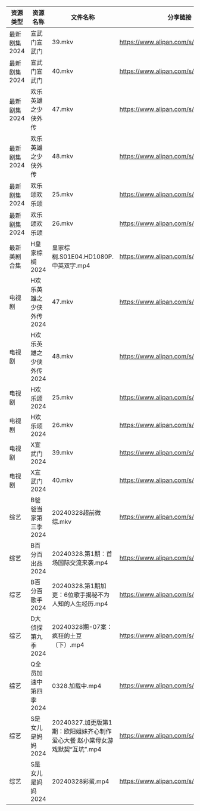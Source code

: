 | 资源类型     | 资源名称           | 文件名称                                           | 分享链接                                 | 更新时间                |
| -------- | -------------- | ---------------------------------------------- | ------------------------------------ | ------------------- |
| 最新剧集2024 | 宣武门宣武门         | 39.mkv                                         | https://www.alipan.com/s/cHgMm91UCwf | 2024-03-28 00:07:55 |
| 最新剧集2024 | 宣武门宣武门         | 40.mkv                                         | https://www.alipan.com/s/cHgMm91UCwf | 2024-03-28 00:07:55 |
| 最新剧集2024 | 欢乐英雄之少侠外传      | 47.mkv                                         | https://www.alipan.com/s/FdRoakMy1NJ | 2024-03-28 14:11:12 |
| 最新剧集2024 | 欢乐英雄之少侠外传      | 48.mkv                                         | https://www.alipan.com/s/FdRoakMy1NJ | 2024-03-28 14:11:11 |
| 最新剧集2024 | 欢乐颂欢乐颂         | 25.mkv                                         | https://www.alipan.com/s/BfL6e5wsSZs | 2024-03-28 00:08:01 |
| 最新剧集2024 | 欢乐颂欢乐颂         | 26.mkv                                         | https://www.alipan.com/s/BfL6e5wsSZs | 2024-03-28 00:08:01 |
| 最新美剧合集   | H皇家棕榈2024      | 皇家棕榈.S01E04.HD1080P.中英双字.mp4                   | https://www.alipan.com/s/MahviajN4kA | 2024-03-28 14:06:06 |
| 电视剧      | H欢乐英雄之少侠外传2024 | 47.mkv                                         | https://www.alipan.com/s/p6yW65rujUt | 2024-03-28 14:06:03 |
| 电视剧      | H欢乐英雄之少侠外传2024 | 48.mkv                                         | https://www.alipan.com/s/p6yW65rujUt | 2024-03-28 14:06:03 |
| 电视剧      | H欢乐颂2024       | 25.mkv                                         | https://www.alipan.com/s/nX7Ep6n3v7t | 2024-03-28 00:05:33 |
| 电视剧      | H欢乐颂2024       | 26.mkv                                         | https://www.alipan.com/s/nX7Ep6n3v7t | 2024-03-28 00:05:32 |
| 电视剧      | X宣武门2024       | 39.mkv                                         | https://www.alipan.com/s/EPjGZid2XD5 | 2024-03-28 00:06:00 |
| 电视剧      | X宣武门2024       | 40.mkv                                         | https://www.alipan.com/s/EPjGZid2XD5 | 2024-03-28 00:06:00 |
| 综艺       | B爸爸当家第三季2024   | 20240328超前微综.mkv                               | https://www.alipan.com/s/CZcWZGAe35k | 2024-03-28 14:09:47 |
| 综艺       | B百分百出品2024     | 20240328.第1期：首场国际交流来袭.mp4                      | https://www.alipan.com/s/N2RcoMVTDZC | 2024-03-28 14:09:54 |
| 综艺       | B百分百歌手2024     | 20240328.第1期加更：6位歌手揭秘不为人知的人生经历.mp4             | https://www.alipan.com/s/Mx8hzxySwye | 2024-03-28 14:09:57 |
| 综艺       | D大侦探第九季2024    | 20240328期-07案：疯狂的土豆（下）.mp4                     | https://www.alipan.com/s/D2ZWBwPxiYi | 2024-03-28 14:10:03 |
| 综艺       | Q全员加速中第四季2024  | 0328.加载中.mp4                                   | https://www.alipan.com/s/e7gcZ4pytd9 | 2024-03-28 14:10:29 |
| 综艺       | S是女儿是妈妈2024    | 20240327.加更版第1期：欧阳姐妹齐心制作爱心大餐 赵小棠母女游戏默契“互坑”.mp4 | https://www.alipan.com/s/GGFq6YSak3R | 2024-03-28 14:10:37 |
| 综艺       | S是女儿是妈妈2024    | 20240328彩蛋.mp4                                 | https://www.alipan.com/s/GGFq6YSak3R | 2024-03-28 14:10:36 |
